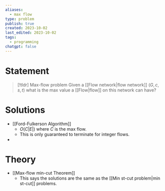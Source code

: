```yaml
---
aliases:
  - max flow
type: problem
publish: true
created: 2023-10-02
last_edited: 2023-10-02
tags:
  - programming
chatgpt: false
---
```

# Statement

> [!tldr] Max-flow problem
> Given a [[Flow network|flow network]] $(G, c, s, t)$ what is the max value a [[Flow|flow]] on this network can have?

# Solutions
- [[Ford-Fulkerson Algorithm]]
	- $O(C \vert E \vert)$ where $C$ is the max flow.
	- This is only guaranteed to terminate for integer flows. 
- 

# Theory

- [[Max-flow min-cut Theorem]]
	- This says the solutions are the same as the [[Min st-cut problem|min st-cut]] problems.